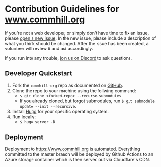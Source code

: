 # Contribution Guidelines for www.commhill.org

If you're not a web developer, or simply don't have time to fix an issue, please
[open a new issue](https://github.com/commhill/commhill-org/issues/new). In the
new issue, please include a description of what you think should be changed. After
the issue has been created, a volunteer will review it and act accordingly.

If you run into any trouble, [join us on Discord](https://www.commhill.org/chat)
to ask questions.

## Developer Quickstart

1. Fork the `commhill-org` repo as documented on [GitHub](https://docs.github.com/en/github/getting-started-with-github/fork-a-repo).
2. Clone the repo to your machine using the follwing command:
   - `$ git clone <forked-repo> --recurse-submodules`
   - If you already cloned, but forgot submodules, run `$ git submodule update --init --recursive`.
3. Install [Hugo](https://gohugo.io/getting-started/installing/) for your specific operating system.
4. Run locally:
   - `$ hugo server -D`

## Deployment

Deployment to https://www.commhill.org is automated. Everything committed to the master branch will be deployed by Github Actions to an Azure storage container which is then served out via Cloudflare's CDN.
